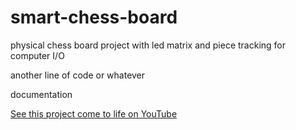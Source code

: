 # smart-chess-board
physical chess board project with led matrix and piece tracking for computer I/O

another line of code 
or whatever

documentation


[See this project come to life on YouTube](https://www.youtube.com/watch?v=n_iB6XPZ-YA)

